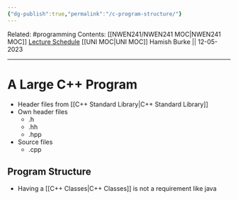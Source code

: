 ```yaml
---
{"dg-publish":true,"permalink":"/c-program-structure/"}
---
```


Related: #programming 
Contents: [[NWEN241/NWEN241 MOC\|NWEN241 MOC]]
[Lecture Schedule](https://ecs.wgtn.ac.nz/Courses/NWEN241_2023T1/LectureSchedule)
[[UNI MOC\|UNI MOC]]
Hamish Burke || 12-05-2023
***

# A Large C++ Program

- Header files from [[C++ Standard Library\|C++ Standard Library]]
- Own header files
	- .h
	- .hh
	- .hpp
- Source files
	- .cpp

## Program Structure

- Having a [[C++ Classes\|C++ Classes]] is not a requirement like java
